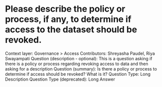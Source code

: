 # Please describe the policy or process, if any,  to determine if access to the dataset should be revoked.

Context layer: Governance > Access
Contributors: Shreyasha Paudel, Riya Swayampati
Question (description - optional): This is a question asking if there is a policy or process regarding revoking access to data and then asking for a description 
Question (summary): Is there a policy or process to determine if access should be revoked? What is it? 
Question Type: Long Description
Question Type (deprecated): Long Answer